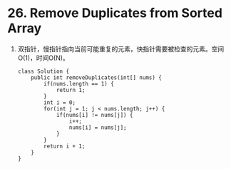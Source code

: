 # 26. Remove Duplicates from Sorted Array

1. 双指针，慢指针指向当前可能重复的元素，快指针需要被检查的元素。空间O(1)，时间O(N)。

   ```
   class Solution {
       public int removeDuplicates(int[] nums) {
           if(nums.length == 1) {
               return 1;
           }
           int i = 0;
           for(int j = 1; j < nums.length; j++) {
               if(nums[i] != nums[j]) {
                   i++;
                   nums[i] = nums[j];
               }
           }
           return i + 1;
       }
   }
   ```

   